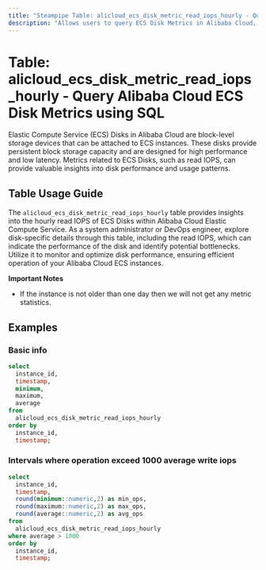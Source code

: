 ```yaml
---
title: "Steampipe Table: alicloud_ecs_disk_metric_read_iops_hourly - Query Alibaba Cloud ECS Disk Metrics using SQL"
description: "Allows users to query ECS Disk Metrics in Alibaba Cloud, specifically the hourly read IOPS (Input/Output Operations Per Second), providing insights into disk performance and potential bottlenecks."
---
```


# Table: alicloud_ecs_disk_metric_read_iops_hourly - Query Alibaba Cloud ECS Disk Metrics using SQL

Elastic Compute Service (ECS) Disks in Alibaba Cloud are block-level storage devices that can be attached to ECS instances. These disks provide persistent block storage capacity and are designed for high performance and low latency. Metrics related to ECS Disks, such as read IOPS, can provide valuable insights into disk performance and usage patterns.

## Table Usage Guide

The `alicloud_ecs_disk_metric_read_iops_hourly` table provides insights into the hourly read IOPS of ECS Disks within Alibaba Cloud Elastic Compute Service. As a system administrator or DevOps engineer, explore disk-specific details through this table, including the read IOPS, which can indicate the performance of the disk and identify potential bottlenecks. Utilize it to monitor and optimize disk performance, ensuring efficient operation of your Alibaba Cloud ECS instances.

**Important Notes**
- If the instance is not older than one day then we will not get any metric statistics.

## Examples

### Basic info

```sql
select
  instance_id,
  timestamp,
  minimum,
  maximum,
  average
from
  alicloud_ecs_disk_metric_read_iops_hourly
order by
  instance_id,
  timestamp;
```

### Intervals where operation exceed 1000 average write iops

```sql
select
  instance_id,
  timestamp,
  round(minimum::numeric,2) as min_ops,
  round(maximum::numeric,2) as max_ops,
  round(average::numeric,2) as avg_ops
from
  alicloud_ecs_disk_metric_read_iops_hourly
where average > 1000
order by
  instance_id,
  timestamp;
```